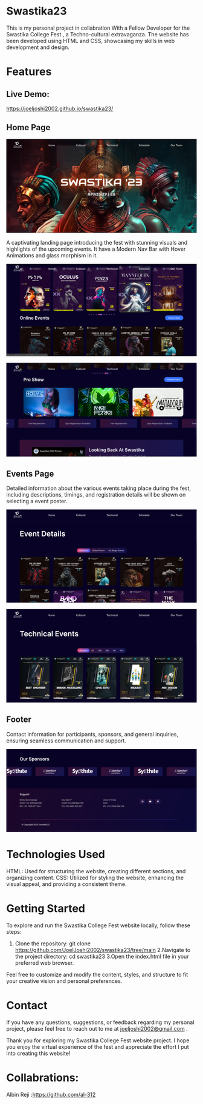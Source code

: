 # Swastika23

This is my personal project in collabration With a Fellow Developer for the Swastika College Fest , a Techno-cultural extravaganza. The website has been developed using HTML and CSS, showcasing my skills in web development and design.

# Features
## Live Demo:
https://joeljoshi2002.github.io/swastika23/

## Home Page
![image](https://github.com/JoelJoshi2002/swastika23/blob/f58de9e62e3ec0f68f0364ee103267544d1defd9/Swastika23%20Pic/Screenshot%202023-05-27%20103803.png)

A captivating landing page introducing the fest with stunning visuals and highlights of the upcoming events.
It have a Modern Nav Bar with Hover Animations and glass morphism in it.

![image](https://github.com/JoelJoshi2002/swastika23/blob/f58de9e62e3ec0f68f0364ee103267544d1defd9/Swastika23%20Pic/Screenshot%202023-05-27%20103938.png)

![image](https://github.com/JoelJoshi2002/swastika23/blob/f58de9e62e3ec0f68f0364ee103267544d1defd9/Swastika23%20Pic/Screenshot%202023-05-27%20104003.png)

## Events Page

Detailed information about the various events taking place during the fest, including descriptions, timings, and registration details will be shown on selecting a event poster.

![image](https://github.com/JoelJoshi2002/swastika23/blob/f58de9e62e3ec0f68f0364ee103267544d1defd9/Swastika23%20Pic/Screenshot%202023-05-27%20104113.png)

![image](https://github.com/JoelJoshi2002/swastika23/blob/f58de9e62e3ec0f68f0364ee103267544d1defd9/Swastika23%20Pic/Screenshot%202023-05-27%20104214.png)

## Footer

Contact information for participants, sponsors, and general inquiries, ensuring seamless communication and support.

![image](https://github.com/JoelJoshi2002/swastika23/blob/cc7f4e0d33f954de6e62fd2a7e538a67af69cad8/Swastika23%20Pic/Screenshot%202023-05-27%20110728.png)

# Technologies Used
HTML: Used for structuring the website, creating different sections, and organizing content.
CSS: Utilized for styling the website, enhancing the visual appeal, and providing a consistent theme.

# Getting Started

To explore and run the Swastika College Fest website locally, follow these steps:

1. Clone the repository: git clone https://github.com/JoelJoshi2002/swastika23/tree/main
2.Navigate to the project directory: cd swastika23
3.Open the index.html file in your preferred web browser.

Feel free to customize and modify the content, styles, and structure to fit your creative vision and personal preferences.

# Contact

If you have any questions, suggestions, or feedback regarding my personal project, please feel free to reach out to me at joeljoshi2002@gmail.com .

Thank you for exploring my Swastika College Fest website project. I hope you enjoy the virtual experience of the fest and appreciate the effort I put into creating this website!

# Collabrations:
Albin Reji :https://github.com/al-312
